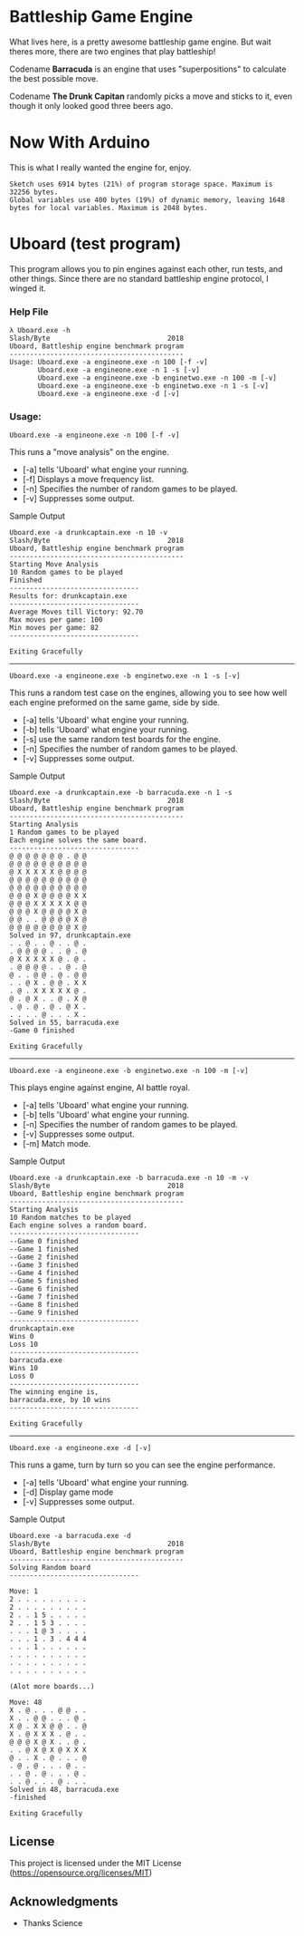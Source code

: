 # Battleship Game Engine
What lives here, is a pretty awesome battleship game engine. But wait theres more, there are two engines that play battleship!

Codename **Barracuda** is an engine that uses "superpositions" to calculate the best possible move.

Codename **The Drunk Capitan** randomly picks a move and sticks to it, even though it only looked good three beers ago.

# Now With Arduino
This is what I really wanted the engine for, enjoy.
```
Sketch uses 6914 bytes (21%) of program storage space. Maximum is 32256 bytes.
Global variables use 400 bytes (19%) of dynamic memory, leaving 1648 bytes for local variables. Maximum is 2048 bytes.
```

# Uboard (test program)
This program allows you to pin engines against each other, run tests, and other things. Since there are no standard battleship engine protocol, I winged it. 

### Help File
```
λ Uboard.exe -h
Slash/Byte                             2018
Uboard, Battleship engine benchmark program
-------------------------------------------
Usage: Uboard.exe -a engineone.exe -n 100 [-f -v]
       Uboard.exe -a engineone.exe -n 1 -s [-v]
       Uboard.exe -a engineone.exe -b enginetwo.exe -n 100 -m [-v]
       Uboard.exe -a engineone.exe -b enginetwo.exe -n 1 -s [-v]
       Uboard.exe -a engineone.exe -d [-v]
```

### Usage:
```
Uboard.exe -a engineone.exe -n 100 [-f -v]
```
This runs a "move analysis" on the engine.

* [-a] tells 'Uboard' what engine your running.
* [-f] Displays a move frequency list.
* [-n] Specifies the number of random games to be played.
* [-v] Suppresses some output.

Sample Output
```
Uboard.exe -a drunkcaptain.exe -n 10 -v         
Slash/Byte                             2018       
Uboard, Battleship engine benchmark program       
-------------------------------------------       
Starting Move Analysis                            
10 Random games to be played                      
Finished                                          
--------------------------------                  
Results for: drunkcaptain.exe                     
--------------------------------                  
Average Moves till Victory: 92.70                 
Max moves per game: 100                           
Min moves per game: 82                            
--------------------------------                  

Exiting Gracefully
```
***
```
Uboard.exe -a engineone.exe -b enginetwo.exe -n 1 -s [-v]
```
This runs a random test case on the engines, allowing you to see how well each engine preformed on the same game, side by side.

* [-a] tells 'Uboard' what engine your running.
* [-b] tells 'Uboard' what engine your running.
* [-s] use the same random test boards for the engine.
* [-n] Specifies the number of random games to be played.
* [-v] Suppresses some output.

Sample Output
```
Uboard.exe -a drunkcaptain.exe -b barracuda.exe -n 1 -s   
Slash/Byte                             2018                 
Uboard, Battleship engine benchmark program                 
-------------------------------------------                 
Starting Analysis                                           
1 Random games to be played                                 
Each engine solves the same board.                          
--------------------------------                            
@ @ @ @ @ @ @ . @ @                                         
@ @ @ @ @ @ @ @ @ @                                         
@ X X X X X @ @ @ @                                         
@ @ @ @ @ @ @ @ @ @                                         
@ @ @ @ @ @ @ @ @ @                                         
@ @ @ X @ @ @ @ X X                                         
@ @ @ X X X X X @ @                                         
@ @ @ X @ @ @ @ X @                                         
@ @ . . @ @ @ @ X @                                         
@ @ @ @ @ @ @ @ X @                                         
Solved in 97, drunkcaptain.exe                              
. . @ . . @ . . @ .                                         
. @ @ @ @ . . @ . @                                         
@ X X X X X @ . @ .                                         
. @ @ @ @ . . @ . @                                         
@ . . @ @ . @ . @ @                                         
. . @ X . @ @ . X X                                         
. @ . X X X X X @ .                                         
@ . @ X . . @ . X @                                         
. @ . @ . @ . @ X .                                         
. . . . @ . . . X .                                         
Solved in 55, barracuda.exe                                 
-Game 0 finished                                            

Exiting Gracefully   
```
***
```
Uboard.exe -a engineone.exe -b enginetwo.exe -n 100 -m [-v]
```
This plays engine against engine, AI battle royal.

* [-a] tells 'Uboard' what engine your running.
* [-b] tells 'Uboard' what engine your running.
* [-n] Specifies the number of random games to be played.
* [-v] Suppresses some output.
* [-m] Match mode.

Sample Output
```
Uboard.exe -a drunkcaptain.exe -b barracuda.exe -n 10 -m -v                  
Slash/Byte                             2018                                    
Uboard, Battleship engine benchmark program                                    
-------------------------------------------                                    
Starting Analysis                                                              
10 Random matches to be played                                                 
Each engine solves a random board.                                             
--------------------------------                                               
--Game 0 finished                                                              
--Game 1 finished                                                              
--Game 2 finished                                                              
--Game 3 finished                                                              
--Game 4 finished                                                              
--Game 5 finished                                                              
--Game 6 finished                                                              
--Game 7 finished                                                              
--Game 8 finished                                                              
--Game 9 finished                                                              
--------------------------------                                               
drunkcaptain.exe                                                               
Wins 0                                                                         
Loss 10                                                                        
--------------------------------                                               
barracuda.exe                                                                  
Wins 10                                                                        
Loss 0                                                                         
--------------------------------                                               
The winning engine is,                                                         
barracuda.exe, by 10 wins                                                      
--------------------------------                                               
                                                                               
Exiting Gracefully
```
***
```
Uboard.exe -a engineone.exe -d [-v]
```
This runs a game, turn by turn so you can see the engine performance.

* [-a] tells 'Uboard' what engine your running.
* [-d] Display game mode
* [-v] Suppresses some output.

Sample Output
```
Uboard.exe -a barracuda.exe -d               
Slash/Byte                             2018    
Uboard, Battleship engine benchmark program    
-------------------------------------------    
Solving Random board                           
--------------------------------               
                                               
Move: 1                                        
2 . . . . . . . . .                            
2 . . . . . . . . .                            
2 . . 1 5 . . . . .                            
2 . . 1 5 3 . . . .                            
. . . 1 @ 3 . . . .                            
. . . 1 . 3 . 4 4 4                            
. . . 1 . . . . . .                            
. . . . . . . . . .                            
. . . . . . . . . .                            
. . . . . . . . . .                            

(Alot more boards...)       

Move: 48                          
X . @ . . . @ @ . .               
X . . @ @ . . . @ .               
X @ . X X @ @ . . @               
X . @ X X X . @ . .               
@ @ @ X @ X . . @ .               
. . @ X @ X @ X X X               
@ . . X . @ . . . @               
. @ . @ . . . @ . .               
. . @ . @ . . . @ .               
. . @ . . . @ . . .               
Solved in 48, barracuda.exe       
-finished                         
                                  
Exiting Gracefully 
```

## License
This project is licensed under the MIT License
(https://opensource.org/licenses/MIT)
## Acknowledgments
* Thanks Science


